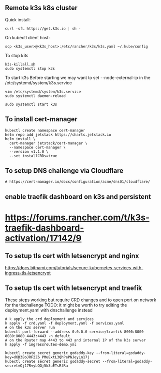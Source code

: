 ## Remote k3s k8s cluster

Quick install:
```shell
curl -sfL https://get.k3s.io | sh -
```

On kubectl client host:
```shell
scp <k3s_user>@<k3s_host>:/etc/rancher/k3s/k3s.yaml ~/.kube/config
```
To stop k3s
```shell
k3s-killall.sh
sudo systemctl stop k3s
```
To start k3s
Before starting we may want to set --node-external-ip <external-ip> in the /etc/systemd/system/k3s.service
```shell
vim /etc/systemd/system/k3s.service
sudo systemctl daemon-reload
```
```shell
sudo systemctl start k3s
```

## To install cert-manager 
```shell
kubectl create namespace cert-manager
helm repo add jetstack https://charts.jetstack.io
helm install \
  cert-manager jetstack/cert-manager \
  --namespace cert-manager \
  --version v1.1.0 \
  --set installCRDs=true
```

## To setup DNS challenge via Cloudflare
```shell
# https://cert-manager.io/docs/configuration/acme/dns01/cloudflare/
```
## enable traefik dashboard on k3s and persistent
# https://forums.rancher.com/t/k3s-traefik-dashboard-activation/17142/9 

## To setup tls cert with letsencrypt and nginx
https://docs.bitnami.com/tutorials/secure-kubernetes-services-with-ingress-tls-letsencrypt

## To setup tls cert with letsencrypt and traefik

These steps working but require CRD changes and to open port on network for the tlschallenge
TODO: it might be worth to try editing the deployment.yaml with dnschallenge instead 
```shell
# k apply the crd deployment and services 
k apply -f crd.yaml -f deployment.yaml -f services.yaml
# on the k3s server run 
kubectl port-forward --address 0.0.0.0 service/traefik 8000:8000 8080:8080 4443:4443 -n default
# on the Router map 4443 to 443 and internal IP of the k3s server
k apply -f ingressroutes-demo.yml
```


```shell
kubectl create secret generic godaddy-key --from-literal=godaddy-key=dKD3BoJRF2Z6_PMuExtL3QhPePNJeyLn17j
kubectl create secret generic godaddy-secret --from-literal=godaddy-secret=Qj17RvybQGj5k3uETsRfRa

```